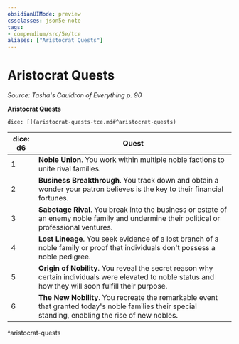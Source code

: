 ```yaml
---
obsidianUIMode: preview
cssclasses: json5e-note
tags:
- compendium/src/5e/tce
aliases: ["Aristocrat Quests"]
---
```

# Aristocrat Quests
*Source: Tasha's Cauldron of Everything p. 90* 

**Aristocrat Quests**

`dice: [](aristocrat-quests-tce.md#^aristocrat-quests)`

| dice: d6 | Quest |
|----------|-------|
| 1 | **Noble Union**. You work within multiple noble factions to unite rival families. |
| 2 | **Business Breakthrough**. You track down and obtain a wonder your patron believes is the key to their financial fortunes. |
| 3 | **Sabotage Rival**. You break into the business or estate of an enemy noble family and undermine their political or professional ventures. |
| 4 | **Lost Lineage**. You seek evidence of a lost branch of a noble family or proof that individuals don't possess a noble pedigree. |
| 5 | **Origin of Nobility**. You reveal the secret reason why certain individuals were elevated to noble status and how they will soon fulfill their purpose. |
| 6 | **The New Nobility**. You recreate the remarkable event that granted today's noble families their special standing, enabling the rise of new nobles. |
^aristocrat-quests